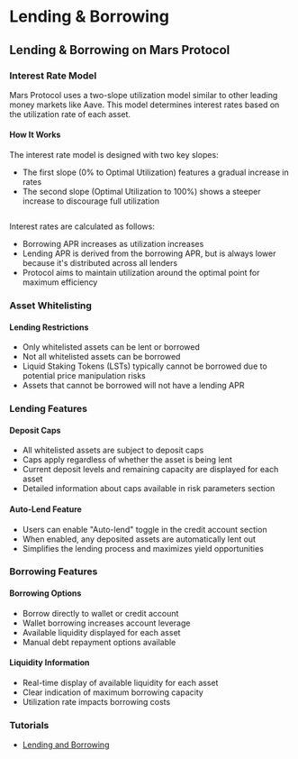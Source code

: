 # Lending & Borrowing

## Lending & Borrowing on Mars Protocol

### Interest Rate Model

Mars Protocol uses a two-slope utilization model similar to other leading money markets like Aave. This model determines interest rates based on the utilization rate of each asset.

#### How It Works

The interest rate model is designed with two key slopes:

* The first slope (0% to Optimal Utilization) features a gradual increase in rates
* The second slope (Optimal Utilization to 100%) shows a steeper increase to discourage full utilization

<figure><img src=".gitbook/assets/Screenshot 2024-12-17 at 7.35.31 PM.png" alt=""><figcaption></figcaption></figure>

Interest rates are calculated as follows:

* Borrowing APR increases as utilization increases
* Lending APR is derived from the borrowing APR, but is always lower because it's distributed across all lenders
* Protocol aims to maintain utilization around the optimal point for maximum efficiency

### Asset Whitelisting

#### Lending Restrictions

* Only whitelisted assets can be lent or borrowed
* Not all whitelisted assets can be borrowed
* Liquid Staking Tokens (LSTs) typically cannot be borrowed due to potential price manipulation risks
* Assets that cannot be borrowed will not have a lending APR

### Lending Features

#### Deposit Caps

* All whitelisted assets are subject to deposit caps
* Caps apply regardless of whether the asset is being lent
* Current deposit levels and remaining capacity are displayed for each asset
* Detailed information about caps available in risk parameters section

#### Auto-Lend Feature

* Users can enable "Auto-lend" toggle in the credit account section
* When enabled, any deposited assets are automatically lent out
* Simplifies the lending process and maximizes yield opportunities

### Borrowing Features

#### Borrowing Options

* Borrow directly to wallet or credit account
* Wallet borrowing increases account leverage
* Available liquidity displayed for each asset
* Manual debt repayment options available

#### Liquidity Information

* Real-time display of available liquidity for each asset
* Clear indication of maximum borrowing capacity
* Utilization rate impacts borrowing costs

### Tutorials

* [Lending and Borrowing](https://www.youtube.com/watch?v=mIXxmkrlWNI)

